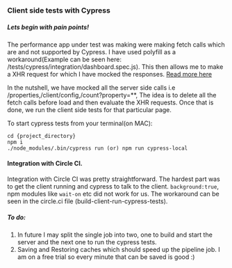 ### Client side tests with Cypress

##### Lets begin with pain points!
The performance app under test was making were making fetch calls which are and not supported by Cypress. 
I have used polyfill as a workaround(Example can be seen here: /tests/cypress/integration/dashboard.spec.js). 
This then allows me to make a XHR request for which I have mocked the responses. [Read more here](https://github.com/cypress-io/cypress-example-recipes/blob/master/examples/stubbing-spying__window-fetch/cypress/integration/polyfill-fetch-from-tests-spec.js)

In the nutshell, we have mocked all the server side calls i.e /properties,/client/config,/count?property=**,
The idea is to delete all the fetch calls before load and then evaluate the XHR requests. Once that is done, we run the client side tests for that particular page.

To start cypress tests from your terminal(on MAC): 
```
cd {project_directory}
npm i
./node_modules/.bin/cypress run (or) npm run cypress-local
```

#### Integration with Circle CI.

Integration with Circle CI was pretty straightforward.
The hardest part was to get the client running and cypress to talk to the client. 
`background:true`, npm modules like `wait-on` etc did not work for us. 
The workaround can be seen in the circle.ci file (build-client-run-cypress-tests).

##### To do:
1. In future I may split the single job into two, one to build and start the server and the next one to run the cypress tests.
2. Saving and Restoring caches which should speed up the pipeline job. I am on a free trial so every minute that can be saved is good :)
